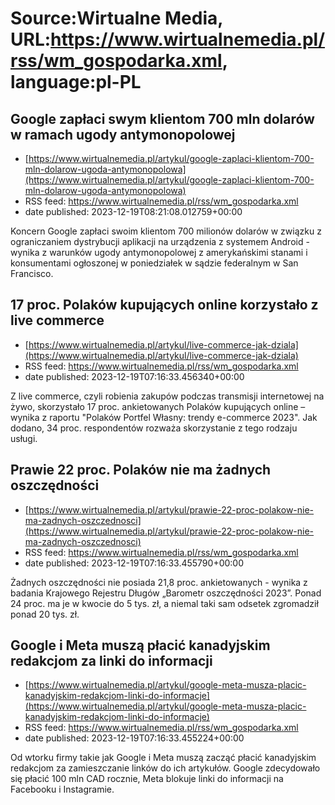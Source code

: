 # Source:Wirtualne Media, URL:https://www.wirtualnemedia.pl/rss/wm_gospodarka.xml, language:pl-PL

## Google zapłaci swym klientom 700 mln dolarów w ramach ugody antymonopolowej
 - [https://www.wirtualnemedia.pl/artykul/google-zaplaci-klientom-700-mln-dolarow-ugoda-antymonopolowa](https://www.wirtualnemedia.pl/artykul/google-zaplaci-klientom-700-mln-dolarow-ugoda-antymonopolowa)
 - RSS feed: https://www.wirtualnemedia.pl/rss/wm_gospodarka.xml
 - date published: 2023-12-19T08:21:08.012759+00:00

Koncern Google zapłaci swoim klientom 700 milionów dolarów w związku z ograniczaniem dystrybucji aplikacji na urządzenia z systemem Android - wynika z warunków ugody antymonopolowej z amerykańskimi stanami i konsumentami ogłoszonej w poniedziałek w sądzie federalnym w San Francisco.

## 17 proc. Polaków kupujących online korzystało z live commerce
 - [https://www.wirtualnemedia.pl/artykul/live-commerce-jak-dziala](https://www.wirtualnemedia.pl/artykul/live-commerce-jak-dziala)
 - RSS feed: https://www.wirtualnemedia.pl/rss/wm_gospodarka.xml
 - date published: 2023-12-19T07:16:33.456340+00:00

Z live commerce, czyli robienia zakupów podczas transmisji internetowej na żywo, skorzystało 17 proc. ankietowanych Polaków kupujących online – wynika z raportu "Polaków Portfel Własny: trendy e-commerce 2023". Jak dodano, 34 proc. respondentów rozważa skorzystanie z tego rodzaju usługi.

## Prawie 22 proc. Polaków nie ma żadnych oszczędności
 - [https://www.wirtualnemedia.pl/artykul/prawie-22-proc-polakow-nie-ma-zadnych-oszczednosci](https://www.wirtualnemedia.pl/artykul/prawie-22-proc-polakow-nie-ma-zadnych-oszczednosci)
 - RSS feed: https://www.wirtualnemedia.pl/rss/wm_gospodarka.xml
 - date published: 2023-12-19T07:16:33.455790+00:00

Żadnych oszczędności nie posiada 21,8 proc. ankietowanych - wynika z badania Krajowego Rejestru Długów „Barometr oszczędności 2023”. Ponad 24 proc. ma je w kwocie do 5 tys. zł, a niemal taki sam odsetek zgromadził ponad 20 tys. zł.

## Google i Meta muszą płacić kanadyjskim redakcjom za linki do informacji
 - [https://www.wirtualnemedia.pl/artykul/google-meta-musza-placic-kanadyjskim-redakcjom-linki-do-informacje](https://www.wirtualnemedia.pl/artykul/google-meta-musza-placic-kanadyjskim-redakcjom-linki-do-informacje)
 - RSS feed: https://www.wirtualnemedia.pl/rss/wm_gospodarka.xml
 - date published: 2023-12-19T07:16:33.455224+00:00

Od wtorku firmy takie jak Google i Meta muszą zacząć płacić kanadyjskim redakcjom za zamieszczanie linków do ich artykułów. Google zdecydowało się płacić 100 mln CAD rocznie, Meta blokuje linki do informacji na Facebooku i Instagramie.

